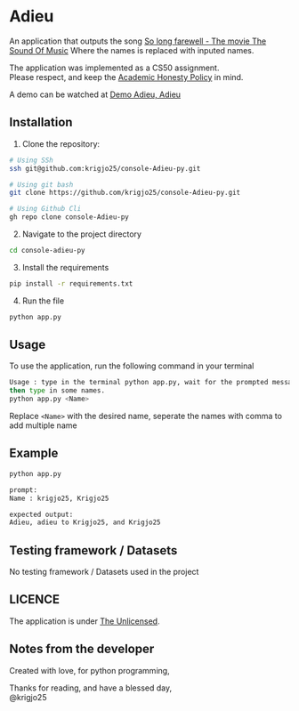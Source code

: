 # Adieu
An application that outputs the song [So long farewell - The movie The Sound Of Music](https://www.youtube.com/watch?v=Qy9_lfjQopU)
Where the names is replaced with inputed names.

The application was implemented as a CS50 assignment.<br>
Please respect, and keep the [Academic Honesty Policy](https://cs50.harvard.edu/x/2023/honesty/) in mind.

A demo can be watched at [Demo Adieu, Adieu](https://cs50.harvard.edu/python/2022/psets/4/adieu/)

## Installation
1. Clone the repository:
```sh
# Using SSh 
ssh git@github.com:krigjo25/console-Adieu-py.git

# Using git bash
git clone https://github.com/krigjo25/console-Adieu-py.git

# Using Github Cli
gh repo clone console-Adieu-py
```

2. Navigate to the project directory
```sh
cd console-adieu-py
```

3. Install the requirements
```sh
pip install -r requirements.txt
```

4. Run the file
```sh
python app.py
```

##  Usage
To use the application, run the following command in your terminal

```sh
Usage : type in the terminal python app.py, wait for the prompted message
then type in some names.
python app.py <Name>
```
Replace `<Name>` with the desired name, seperate the names with comma to add multiple name

## Example
```sh
python app.py

prompt:
Name : krigjo25, Krigjo25

expected output:
Adieu, adieu to Krigjo25, and Krigjo25
```

##  Testing framework / Datasets
No testing framework / Datasets used in the project

## LICENCE
The application is under [The Unlicensed](./LICENCE).

## Notes from the developer
Created with love, for python programming,

Thanks for reading, and have a blessed day,<br>
@krigjo25
